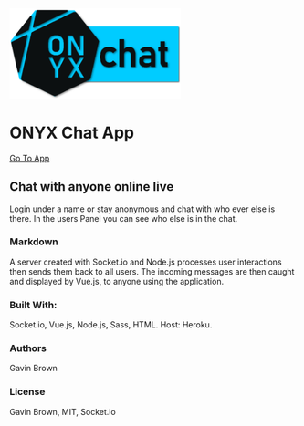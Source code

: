<img src="public/images/onyxlogo.png" width="300px" alt="ONYX Logo">

# ONYX Chat App
<a href="https://rocktalk.herokuapp.com/">Go To App</a>

## Chat with anyone online live
Login under a name or stay anonymous and chat with who ever else is there. In the users Panel you can see who else is in the chat.

### Markdown
A server created with Socket.io and Node.js processes user interactions then sends them back to all users. The incoming messages are then caught and displayed by Vue.js, to anyone using the application.

### Built With:
Socket.io, Vue.js, Node.js, Sass, HTML. Host: Heroku.

### Authors
Gavin Brown

### License
Gavin Brown, MIT, Socket.io
